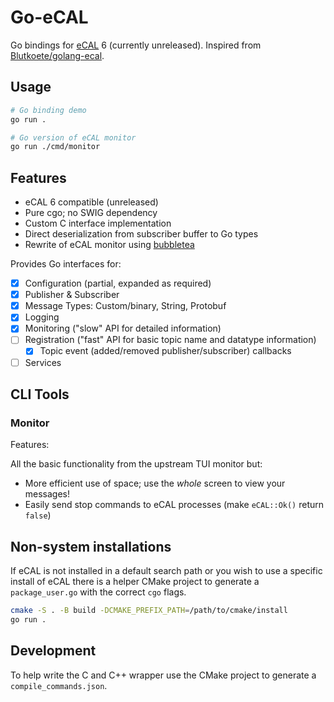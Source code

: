 # Go-eCAL

Go bindings for [eCAL](https://github.com/eclipse-ecal/ecal) 6 (currently unreleased).
Inspired from [Blutkoete/golang-ecal](https://github.com/Blutkoete/golang-ecal).

## Usage

```sh
# Go binding demo
go run .

# Go version of eCAL monitor
go run ./cmd/monitor
```

## Features

- eCAL 6 compatible (unreleased)
- Pure cgo; no SWIG dependency
- Custom C interface implementation
- Direct deserialization from subscriber buffer to Go types
- Rewrite of eCAL monitor using [bubbletea](https://github.com/charmbracelet/bubbletea)

Provides Go interfaces for:
- [x] Configuration (partial, expanded as required)
- [x] Publisher & Subscriber
- [x] Message Types: Custom/binary, String, Protobuf
- [x] Logging
- [x] Monitoring ("slow" API for detailed information)
- [ ] Registration ("fast" API for basic topic name and datatype information)
  - [x] Topic event (added/removed publisher/subscriber) callbacks 
- [ ] Services

## CLI Tools

### Monitor

Features:

All the basic functionality from the upstream TUI monitor but:

- More efficient use of space; use the _whole_ screen to view your messages!
- Easily send stop commands to eCAL processes (make `eCAL::Ok()` return `false`)

## Non-system installations

If eCAL is not installed in a default search path or you wish to use a specific
install of eCAL there is a helper CMake project to generate a `package_user.go`
with the correct `cgo` flags.

```sh
cmake -S . -B build -DCMAKE_PREFIX_PATH=/path/to/cmake/install
go run .
```

## Development

To help write the C and C++ wrapper use the CMake project to generate a
`compile_commands.json`.

